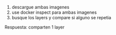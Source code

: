 1) descargue ambas imagenes
2) use docker inspect para ambas imagenes
3) busque los layers y compare si alguno se repetia

Respuesta: comparten 1 layer

